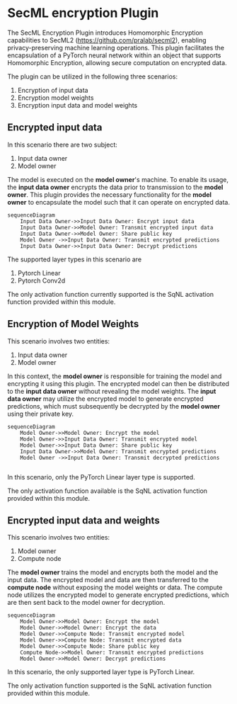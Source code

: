 # SecML encryption Plugin
The SecML Encryption Plugin introduces Homomorphic Encryption capabilities to SecML2 (https://github.com/pralab/secml2), enabling privacy-preserving machine learning operations. This plugin facilitates the encapsulation of a PyTorch neural network within an object that supports Homomorphic Encryption, allowing secure computation on encrypted data.

The plugin can be utilized in the following three scenarios:
1. Encryption of input data
2. Encryption model weights
3. Encryption input data and model weights

## Encrypted input data
In this scenario there are two subject:
1. Input data owner
2. Model owner

The model is executed on the **model owner**'s machine. To enable its usage, the **input data owner** encrypts the data prior to transmission to the **model owner**. This plugin provides the necessary functionality for the **model owner** to encapsulate the model such that it can operate on encrypted data.

```mermaid
sequenceDiagram
    Input Data Owner->>Input Data Owner: Encrypt input data
    Input Data Owner->>Model Owner: Transmit encrypted input data
    Input Data Owner->>Model Owner: Share public key
    Model Owner ->>Input Data Owner: Transmit encrypted predictions
    Input Data Owner->>Input Data Owner: Decrypt predictions
```

The supported layer types in this scenario are
1. Pytorch Linear
2. Pytorch Conv2d

The only activation function currently supported is the SqNL activation function provided within this module.

## Encryption of Model Weights
This scenario involves two entities:
1. Input data owner
2. Model owner

In this context, the **model owner** is responsible for training the model and encrypting it using this plugin. The encrypted model can then be distributed to the **input data owner** without revealing the model weights. The **input data owner** may utilize the encrypted model to generate encrypted predictions, which must subsequently be decrypted by the **model owner** using their private key.

```mermaid
sequenceDiagram
    Model Owner->>Model Owner: Encrypt the model
    Model Owner->>Input Data Owner: Transmit encrypted model
    Model Owner->>Input Data Owner: Share public key
    Input Data Owner->>Model Owner: Transmit encrypted predictions
    Model Owner ->>Input Data Owner: Transmit decrypted predictions
    
```

In this scenario, only the PyTorch Linear layer type is supported.

The only activation function available is the SqNL activation function provided within this module.

## Encrypted input data and weights
This scenario involves two entities:
1. Model owner
2. Compute node

The **model owner** trains the model and encrypts both the model and the input data. The encrypted model and data are then transferred to the **compute node** without exposing the model weights or data. The compute node utilizes the encrypted model to generate encrypted predictions, which are then sent back to the model owner for decryption.

```mermaid
sequenceDiagram
    Model Owner->>Model Owner: Encrypt the model
    Model Owner->>Model Owner: Encrypt the data
    Model Owner->>Compute Node: Transmit encrypted model
    Model Owner->>Compute Node: Transmit encrypted data
    Model Owner->>Compute Node: Share public key
    Compute Node->>Model Owner: Transmit encrypted predictions
    Model Owner->>Model Owner: Decrypt predictions
```

In this scenario, the only supported layer type is PyTorch Linear.

The only activation function supported is the SqNL activation function provided within this module.